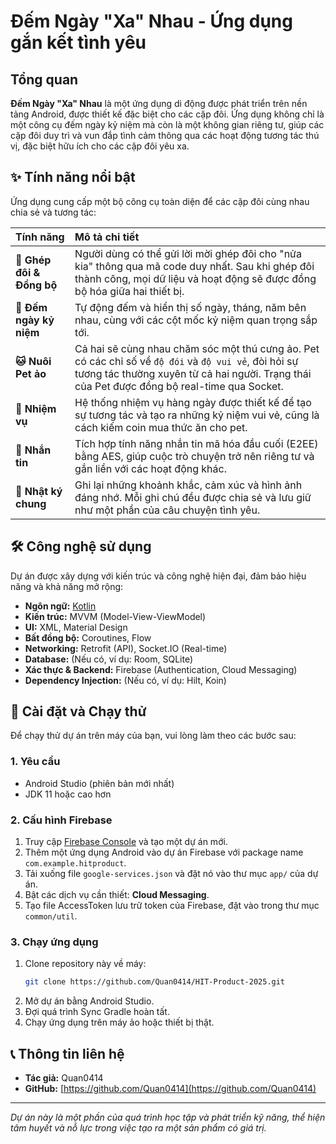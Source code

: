# Đếm Ngày "Xa" Nhau - Ứng dụng gắn kết tình yêu

## Tổng quan

**Đếm Ngày "Xa" Nhau** là một ứng dụng di động được phát triển trên nền tảng Android, được thiết kế đặc biệt cho các cặp đôi. Ứng dụng không chỉ là một công cụ đếm ngày kỷ niệm mà còn là một không gian riêng tư, giúp các cặp đôi duy trì và vun đắp tình cảm thông qua các hoạt động tương tác thú vị, đặc biệt hữu ích cho các cặp đôi yêu xa.


## ✨ Tính năng nổi bật

Ứng dụng cung cấp một bộ công cụ toàn diện để các cặp đôi cùng nhau chia sẻ và tương tác:

| Tính năng | Mô tả chi tiết |
| :--- | :--- |
| **💌 Ghép đôi & Đồng bộ** | Người dùng có thể gửi lời mời ghép đôi cho "nửa kia" thông qua mã code duy nhất. Sau khi ghép đôi thành công, mọi dữ liệu và hoạt động sẽ được đồng bộ hóa giữa hai thiết bị. |
| **💖 Đếm ngày kỷ niệm** | Tự động đếm và hiển thị số ngày, tháng, năm bên nhau, cùng với các cột mốc kỷ niệm quan trọng sắp tới. |
| **🐱 Nuôi Pet ảo** | Cả hai sẽ cùng nhau chăm sóc một thú cưng ảo. Pet có các chỉ số về `độ đói` và `độ vui vẻ`, đòi hỏi sự tương tác thường xuyên từ cả hai người. Trạng thái của Pet được đồng bộ real-time qua Socket. |
| **🎯 Nhiệm vụ** | Hệ thống nhiệm vụ hàng ngày được thiết kế để tạo sự tương tác và tạo ra những kỷ niệm vui vẻ, cũng là cách kiếm coin mua thức ăn cho pet. |
| **💬 Nhắn tin** | Tích hợp tính năng nhắn tin mã hóa đầu cuối (E2EE) bằng AES, giúp cuộc trò chuyện trở nên riêng tư và gắn liền với các hoạt động khác. |
| **📔 Nhật ký chung** | Ghi lại những khoảnh khắc, cảm xúc và hình ảnh đáng nhớ. Mỗi ghi chú đều được chia sẻ và lưu giữ như một phần của câu chuyện tình yêu. |


## 🛠️ Công nghệ sử dụng

Dự án được xây dựng với kiến trúc và công nghệ hiện đại, đảm bảo hiệu năng và khả năng mở rộng:

- **Ngôn ngữ:** [Kotlin](https://kotlinlang.org/)
- **Kiến trúc:** MVVM (Model-View-ViewModel)
- **UI:** XML, Material Design
- **Bất đồng bộ:** Coroutines, Flow
- **Networking:** Retrofit (API), Socket.IO (Real-time)
- **Database:** (Nếu có, ví dụ: Room, SQLite)
- **Xác thực & Backend:** Firebase (Authentication, Cloud Messaging)
- **Dependency Injection:** (Nếu có, ví dụ: Hilt, Koin)

## 🚀 Cài đặt và Chạy thử

Để chạy thử dự án trên máy của bạn, vui lòng làm theo các bước sau:

### 1. Yêu cầu
- Android Studio (phiên bản mới nhất)
- JDK 11 hoặc cao hơn

### 2. Cấu hình Firebase
1.  Truy cập [Firebase Console](https://console.firebase.google.com/) và tạo một dự án mới.
2.  Thêm một ứng dụng Android vào dự án Firebase với package name `com.example.hitproduct`.
3.  Tải xuống file `google-services.json` và đặt nó vào thư mục `app/` của dự án.
4.  Bật các dịch vụ cần thiết: **Cloud Messaging**.
5.  Tạo file AccessToken lưu trữ token của Firebase, đặt vào trong thư mục `common/util`.

### 3. Chạy ứng dụng
1.  Clone repository này về máy:
    ```bash
    git clone https://github.com/Quan0414/HIT-Product-2025.git
    ```
2.  Mở dự án bằng Android Studio.
3.  Đợi quá trình Sync Gradle hoàn tất.
4.  Chạy ứng dụng trên máy ảo hoặc thiết bị thật.

## 📞 Thông tin liên hệ

- **Tác giả:** Quan0414
- **GitHub:** [https://github.com/Quan0414](https://github.com/Quan0414)

---
*Dự án này là một phần của quá trình học tập và phát triển kỹ năng, thể hiện tâm huyết và nỗ lực trong việc tạo ra một sản phẩm có giá trị.*